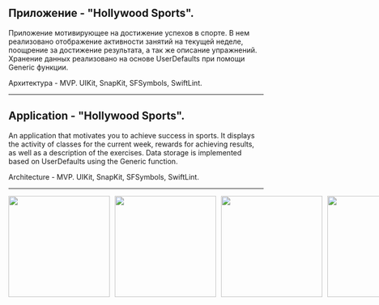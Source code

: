 
Приложение  - "Hollywood Sports".
-
Приложение мотивирующее на достижение успехов в спорте. В нем реализовано отображение активности занятий на текущей неделе, поощрение за достижение результата, а так же описание упражнений.
Хранение данных реализовано на основе UserDefaults при помощи Generic функции.

Архитектура - MVP. 
UIKit, SnapKit, SFSymbols, SwiftLint.

------------------------------------------------------------------------------------------------------------------------------------------------------

Application - "Hollywood Sports".
-
An application that motivates you to achieve success in sports. It displays the activity of classes for the current week, rewards for achieving results, as well as a description of the exercises.
Data storage is implemented based on UserDefaults using the Generic function.

Architecture - MVP. 
UIKit, SnapKit, SFSymbols, SwiftLint.

------------------------------------------------------------------------------------------------------------------------------------------------------
<div style="display: flex;">
    <img src="https://github.com/DrozdD-ios-dev/HolywoodSports/blob/main/images/1.png" width="200" style="margin-right: 10px;">
    <img src="https://github.com/DrozdD-ios-dev/HolywoodSports/blob/main/images/2.png" width="200" style="margin-right: 10px;">
    <img src="https://github.com/DrozdD-ios-dev/HolywoodSports/blob/main/images/3.png" width="200" style="margin-right: 10px;">
    <img src="https://github.com/DrozdD-ios-dev/HolywoodSports/blob/main/images/4.png" width="200" style="margin-right: 10px;">
    <img src="https://github.com/DrozdD-ios-dev/HolywoodSports/blob/main/images/5.png" width="200" style="margin-right: 10px;">
    <img src="https://github.com/DrozdD-ios-dev/HolywoodSports/blob/main/images/6.png" width="200" style="margin-right: 10px;">
    <img src="https://github.com/DrozdD-ios-dev/HolywoodSports/blob/main/images/7.png" width="200" style="margin-right: 10px;">
    <img src="https://github.com/DrozdD-ios-dev/HolywoodSports/blob/main/images/8.png" width="200">
</div>
